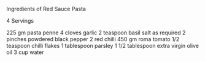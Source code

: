 
Ingredients of Red Sauce Pasta

4 Servings

225 gm pasta penne
4 cloves garlic
2 teaspoon basil
salt as required
2 pinches powdered black pepper
2 red chilli
450 gm roma tomato
1/2 teaspoon chilli flakes
1 tablespoon parsley
1 1/2 tablespoon extra virgin olive oil
3 cup water
